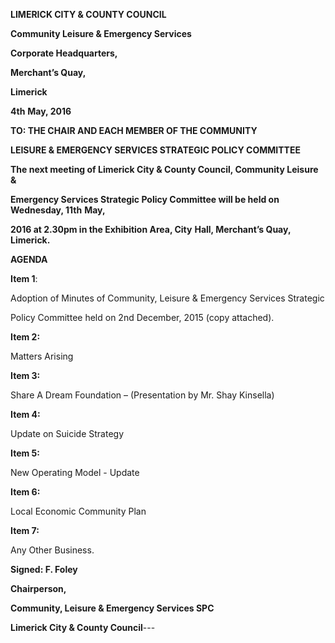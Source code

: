 **LIMERICK CITY & COUNTY COUNCIL**

**Community Leisure & Emergency Services**

**Corporate Headquarters,**

**Merchant’s Quay,**

**Limerick**

**4th** **May, 2016**

**TO: THE CHAIR AND EACH MEMBER OF THE COMMUNITY**

**LEISURE & EMERGENCY SERVICES STRATEGIC POLICY COMMITTEE**

**The next meeting of Limerick City & County Council, Community Leisure &**

**Emergency Services Strategic Policy Committee will be held on Wednesday, 11th** **May,**

**2016 at 2.30pm in the Exhibition Area, City** **Hall, Merchant’s Quay, Limerick.**

**AGENDA**

**Item 1**:

Adoption of Minutes of Community, Leisure & Emergency Services Strategic

Policy Committee held on 2nd December, 2015 (copy attached).

**Item 2:**

Matters Arising

**Item 3:**

Share A Dream Foundation – (Presentation by Mr. Shay Kinsella)

**Item 4:**

Update on Suicide Strategy

**Item 5:**

New Operating Model - Update

**Item 6:**

Local Economic Community Plan

**Item 7:**

Any Other Business.

**Signed: F. Foley**

**Chairperson,**

**Community, Leisure & Emergency Services SPC**

**Limerick City & County Council**---
